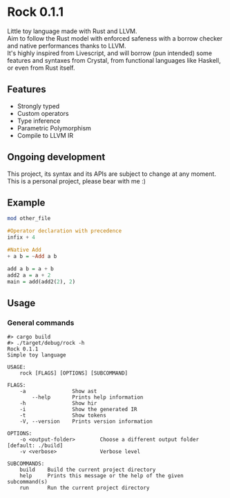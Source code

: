 # Rock 0.1.1

Little toy language made with Rust and LLVM.  
Aim to follow the Rust model with enforced safeness with a borrow checker and native performances thanks to LLVM.  
It's highly inspired from Livescript, and will borrow (pun intended) some features and syntaxes from Crystal, from functional languages like Haskell, or even from Rust itself.

## Features

- Strongly typed
- Custom operators
- Type inference
- Parametric Polymorphism
- Compile to LLVM IR

## Ongoing development

This project, its syntax and its APIs are subject to change at any moment. This is a personal project, please bear with me :)

## Example

```haskell
mod other_file

#Operator declaration with precedence
infix + 4 

#Native Add
+ a b = ~Add a b 

add a b = a + b
add2 a = a + 2
main = add(add2(2), 2)
```

## Usage

### General commands

```
#> cargo build
#> ./target/debug/rock -h
Rock 0.1.1
Simple toy language

USAGE:
    rock [FLAGS] [OPTIONS] [SUBCOMMAND]

FLAGS:
    -a               Show ast
        --help       Prints help information
    -h               Show hir
    -i               Show the generated IR
    -t               Show tokens
    -V, --version    Prints version information

OPTIONS:
    -o <output-folder>        Choose a different output folder [default: ./build]
    -v <verbose>              Verbose level

SUBCOMMANDS:
    build    Build the current project directory
    help     Prints this message or the help of the given subcommand(s)
    run      Run the current project directory
```

